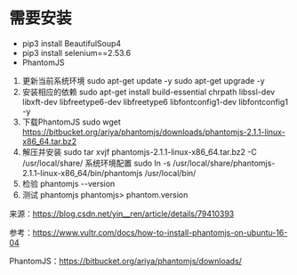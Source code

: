 # 需要安装
* pip3 install BeautifulSoup4
* pip3 install selenium==2.53.6
* PhantomJS 
1. 更新当前系统环境
sudo apt-get update -y
sudo apt-get upgrade -y
2. 安装相应的依赖
sudo apt-get install build-essential chrpath libssl-dev libxft-dev libfreetype6-dev libfreetype6 libfontconfig1-dev libfontconfig1 -y
3. 下载PhantomJS
sudo wget https://bitbucket.org/ariya/phantomjs/downloads/phantomjs-2.1.1-linux-x86_64.tar.bz2
4. 解压并安装
sudo tar xvjf phantomjs-2.1.1-linux-x86_64.tar.bz2 -C /usr/local/share/
系统环境配置
sudo ln -s /usr/local/share/phantomjs-2.1.1-linux-x86_64/bin/phantomjs /usr/local/bin/
5. 检验
phantomjs --version
6. 测试
phantomjs
phantomjs> phantom.version

来源：https://blog.csdn.net/yin__ren/article/details/79410393 

参考：https://www.vultr.com/docs/how-to-install-phantomjs-on-ubuntu-16-04

PhantomJS：https://bitbucket.org/ariya/phantomjs/downloads/

